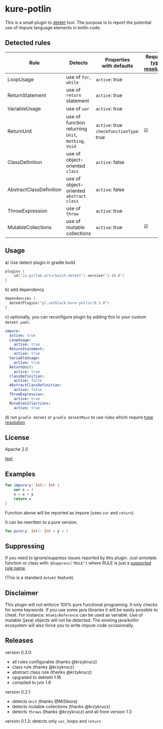# kure-potlin

This is a small plugin to [detekt](https://github.com/detekt/detekt) tool.
The purpose is to report the potential use of impure language elements in
kotlin code.

## Detected rules

Rule | Detects | Properties <br /> with defaults | Requires <br /> [type resolution](https://detekt.github.io/detekt/type-resolution.html)
--- | --- | --- | ---
LoopUsage | use of `for`, `while` | `active`: true |
ReturnStatement | use of `return` statement | `active`: true |
VariableUsage | use of `var` | `active`: true |
ReturnUnit | use of function returning `Unit`, `Nothing`, `Void` | `active`: true<br />`checkFunctionType`: true | :ballot_box_with_check:
ClassDefinition | use of object-oriented `class` | `active`: false |
AbstractClassDefinition | use of object-oriented `abstract class` | `active`: false |
ThrowExpression | use of `throw` | `active`: true |
MutableCollections | use of mutable collections | `active`: true | :ballot_box_with_check:

## Usage

a) Use detect plugin in gradle build

```kotlin
plugins {
    id("io.gitlab.arturbosch.detekt").version("1.16.0")
}
```

b) add dependency

```kotlin
dependencies {
  detektPlugins("pl.setblack:kure-potlin:0.3.0")
}
```

c) optionally, you can reconfigure plugin by adding this to your custom `detekt.yaml`:
```yaml
impure:
  active: true
  LoopUsage:
    active: true
  ReturnStatement:
    active: true
  VariableUsage:
    active: true
  ReturnUnit:
    active: true
  ClassDefinition:
    active: false
  AbstractClassDefinition:
    active: false
  ThrowExpression:
    active: true
  MutableCollections:
    active: true
```

d) run `gradle detekt` or `gradle detektMain` to use rules which require [type resolution](https://detekt.github.io/detekt/type-resolution.html)

## License

Apache 2.0

[text](license)

## Examples

```kotlin
fun impure(y: Int): Int {
    var x = 1
    x = x + y
    return x
}
```

Function above will be reported as impure (uses `var` and `return`).

It can be rewritten to a pure version.

```kotlin
fun pure(y: Int): Int = y + 1 
```

## Suppressing

If you need to ignore/suppress issues reported by this plugin.
Just annotate function or class with:
`@Suppress("RULE")`
where RULE is just a [supported rule name](#Rules).

(This is a standard `detekt` feature).


##  Disclaimer

This plugin will not enforce 100% pure functional programing.
It only checks for some keywords. If you use some java libraries 
it will be easily possible to cheat. For instance: `AtomicReference` can be used as variable.
Use of mutable (java) objects will not be detected.
The existing java/kotlin ecosystem will also force you to write impure code 
occasionally.


## Releases
version 0.3.0:
- all rules configurable  (thanks  @krzykrucz) 
- class rule (thanks  @krzykrucz)
- abstract class rule (thanks  @krzykrucz)
- upgraded to dektekt 1.16
- compiled to jvm 1.8


version 0.2.1:
- detects `Unit` (thanks @MiSikora)
- detects mutable collections (thanks @krzykrucz)
- detects `throws` (thanks @krzykrucz)
    and all from version 1.3

version 0.1.3:
    detects only `var`, loops and `return`
